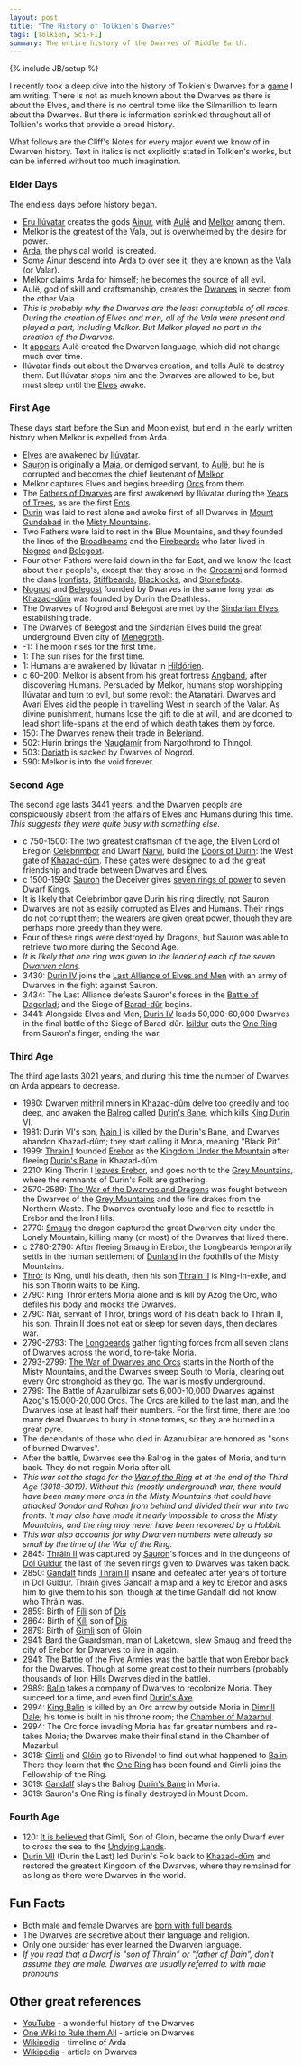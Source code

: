 ```yaml
---
layout: post
title: "The History of Tolkien's Dwarves"
tags: [Tolkien, Sci-Fi]
summary: The entire history of the Dwarves of Middle Earth.
---
```

{% include JB/setup %}

I recently took a deep dive into the history of Tolkien's Dwarves for a [game](https://github.com/theJollySin/mazes_of_erebor) I am writing. There is not as much known about the Dwarves as there is about the Elves, and there is no central tome like the Silmarillion to learn about the Dwarves. But there is information sprinkled throughout all of Tolkien's works that provide a broad history.

What follows are the Cliff's Notes for every major event we know of in Dwarven history. Text in italics is not explicitly stated in Tolkien's works, but can be inferred without too much imagination.


### Elder Days

The endless days before history began.

* [Eru Ilúvatar](https://en.wikipedia.org/wiki/Eru_Il%C3%BAvatar) creates the gods [Ainur](https://en.wikipedia.org/wiki/Ainur_%28Middle-earth%29), with [Aulë](https://en.wikipedia.org/wiki/Aul%C3%AB) and [Melkor](https://en.wikipedia.org/wiki/Morgoth) among them.
* Melkor is the greatest of the Vala, but is overwhelmed by the desire for power.
* [Arda](https://en.wikipedia.org/wiki/Arda_%28Tolkien%29), the physical world, is created.
* Some Ainur descend into Arda to over see it; they are known as the [Vala](https://en.wikipedia.org/wiki/Vala_%28Middle-earth%29) (or Valar).
* Melkor claims Arda for himself; he becomes the source of all evil.
* Aulë, god of skill and craftsmanship, creates the [Dwarves](https://en.wikipedia.org/wiki/Dwarf_%28Middle-earth%29) in secret from the other Vala.
 * *This is probably why the Dwarves are the least corruptable of all races. During the creation of Elves and men, all of the Vala were present and played a part, including Melkor. But Melkor played no part in the creation of the Dwarves.*
 * It [appears](https://en.wikipedia.org/wiki/The_War_of_the_Jewels) Aulë created the Dwarven language, which did not change much over time.
* Ilúvatar finds out about the Dwarves creation, and tells Aulë to destroy them. But Ilúvatar stops him and the Dwarves are allowed to be, but must sleep until the [Elves](https://en.wikipedia.org/wiki/Elf_%28Middle-earth%29) awake.

### First Age

These days start before the Sun and Moon exist, but end in the early written history when Melkor is expelled from Arda.

* [Elves](https://en.wikipedia.org/wiki/Elf_%28Middle-earth%29) are awakened by [Ilúvatar](https://en.wikipedia.org/wiki/Eru_Il%C3%BAvatar).
* [Sauron](https://en.wikipedia.org/wiki/Sauron) is originally a [Maia](https://en.wikipedia.org/wiki/Maia_%28Middle-earth%29), or demigod servant, to [Aulë](https://en.wikipedia.org/wiki/Aul%C3%AB), but he is corrupted and becomes the chief lieutenant of [Melkor](https://en.wikipedia.org/wiki/Morgoth).
* Melkor captures Elves and begins breeding [Orcs](https://en.wikipedia.org/wiki/Orc_%28Middle-earth%29) from them.
* The [Fathers of Dwarves](https://en.wikipedia.org/wiki/Fathers_of_the_Dwarves) are first awakened by Ilúvatar during the [Years of Trees](https://en.wikipedia.org/wiki/History_of_Arda#Years_of_the_Trees), as are the first [Ents](https://en.wikipedia.org/wiki/Ent).
 * [Durin](https://en.wikipedia.org/wiki/Durin#Durin_the_Deathless) was laid to rest alone and awoke first of all Dwarves in [Mount Gundabad](https://en.wikipedia.org/wiki/Minor_places_in_Middle-earth_%28fictional%29#Mount_Gundabad) in the [Misty Mountains](https://en.wikipedia.org/wiki/Misty_Mountains).
 * Two Fathers were laid to rest in the Blue Mountains, and they founded the lines of the [Broadbeams](http://tolkiengateway.net/wiki/Broadbeams) and the [Firebeards](http://tolkiengateway.net/wiki/Firebeards) who later lived in [Nogrod](https://en.wikipedia.org/wiki/Minor_places_in_Beleriand#Nogrod) and [Belegost](https://en.wikipedia.org/wiki/Minor_places_in_Beleriand#Belegost).
 * Four other Fathers were laid down in the far East, and we know the least about their people's, except that they arose in the [Orocarni](http://tolkiengateway.net/wiki/Orocarni) and formed the clans [Ironfists](http://tolkiengateway.net/wiki/Ironfists), [Stiffbeards](http://tolkiengateway.net/wiki/Stiffbeards), [Blacklocks](http://tolkiengateway.net/wiki/Blacklocks), and [Stonefoots](http://tolkiengateway.net/wiki/Stonefoots).
* [Nogrod](https://en.wikipedia.org/wiki/Minor_places_in_Beleriand#Nogrod) and [Belegost](https://en.wikipedia.org/wiki/Minor_places_in_Beleriand#Belegost) founded by Dwarves in the same long year as [Khazad-dûm](https://en.wikipedia.org/wiki/Moria_%28Middle-earth%29) was founded by Durin the Deathless.
* The Dwarves of Nogrod and Belegost are met by the [Sindarian Elves](https://en.wikipedia.org/wiki/Sindar), establishing trade.
* The Dwarves of Belegost and the Sindarian Elves build the great underground Elven city of [Menegroth](https://en.wikipedia.org/wiki/Doriath).
* -1: The moon rises for the first time.
* 1: The sun rises for the first time.
* 1: Humans are awakened by Ilúvatar in [Hildórien](https://en.wikipedia.org/wiki/Minor_places_in_Arda#Hild.C3.B3rien).
* c 60–200: Melkor is absent from his great fortress [Angband](https://en.wikipedia.org/wiki/Angband), after discovering Humans. Persuaded by Melkor, humans stop worshipping Ilúvatar and turn to evil, but some revolt: the Atanatári. Dwarves and Avari Elves aid the people in travelling West in search of the Valar. As divine punishment, humans lose the gift to die at will, and are doomed to lead short life-spans at the end of which death takes them by force.
* 150: The Dwarves renew their trade in [Beleriand](https://en.wikipedia.org/wiki/Beleriand).
* 502: Húrin brings the [Nauglamír](https://en.wikipedia.org/wiki/Middle-earth_objects#Nauglam.C3.ADr) from Nargothrond to Thingol.
* 503: [Doriath](https://en.wikipedia.org/wiki/Doriath) is sacked by Dwarves of Nogrod.
* 590: Melkor is into the void forever.

### Second Age

The second age lasts 3441 years, and the Dwarven people are conspicuously absent from the affairs of Elves and Humans during this time. *This suggests they were quite busy with something else.*

* c 750-1500: The two greatest craftsman of the age, the Elven Lord of Eregion [Celebrimbor](https://en.wikipedia.org/wiki/Celebrimbor) and Dwarf [Narvi](https://en.wikipedia.org/wiki/Middle-earth_dwarf_characters#Narvi), build the [Doors of Durin](http://tolkiengateway.net/wiki/Doors_of_Durin): the West gate of [Khazad-dûm](https://en.wikipedia.org/wiki/Moria_%28Middle-earth%29). These gates were designed to aid the great friendship and trade between Dwarves and Elves.
* c 1500-1590: [Sauron](https://en.wikipedia.org/wiki/Sauron) the Deceiver gives [seven rings of power](http://tolkiengateway.net/wiki/Seven_Rings) to seven Dwarf Kings.
 * It is likely that Celebrimbor gave Durin his ring directly, not Sauron.
 * Dwarves are not as easily corrupted as Elves and Humans. Their rings do not corrupt them; the wearers are given great power, though they are perhaps more greedy than they were.
 * Four of these rings were destroyed by Dragons, but Sauron was able to retrieve two more during the Second Age.
 * *It is likely that one ring was given to the leader of each of the seven [Dwarven clans](http://tolkiengateway.net/wiki/Dwarves#Origin).*
* 3430: [Durin IV](https://en.wikipedia.org/wiki/Durin#Durin_IV) joins the [Last Alliance of Elves and Men](https://en.wikipedia.org/wiki/Middle-earth_wars_and_battles#War_of_the_Last_Alliance) with an army of Dwarves in the fight against Sauron.
* 3434: The Last Alliance defeats Sauron's forces in the [Battle of Dagorlad](https://en.wikipedia.org/wiki/Middle-earth_wars_and_battles#War_of_the_Last_Alliance); and the Siege of [Barad-dûr](https://en.wikipedia.org/wiki/Barad-d%C3%BBr) begins.
* 3441: Alongside Elves and Men, [Durin IV](https://en.wikipedia.org/wiki/Durin#Durin_IV) leads 50,000-60,000 Dwarves in the final battle of the Siege of Barad-dûr. [Isildur](https://en.wikipedia.org/wiki/Isildur) cuts the [One Ring](https://en.wikipedia.org/wiki/One_Ring) from Sauron's finger, ending the war.

### Third Age

The third age lasts 3021 years, and during this time the number of Dwarves on Arda appears to decrease.

* 1980: Dwarven [mithril](https://en.wikipedia.org/wiki/Mithril) miners in [Khazad-dûm](https://en.wikipedia.org/wiki/Moria_%28Middle-earth%29) delve too greedily and too deep, and awaken the [Balrog](https://en.wikipedia.org/wiki/Balrog) called [Durin's Bane](http://tolkiengateway.net/wiki/Durin's_Bane), which kills [King Durin VI](https://en.wikipedia.org/wiki/Durin#Durin_VI).
* 1981: Durin VI's son, [Nain I](https://en.wikipedia.org/wiki/Middle-earth_dwarf_characters#N.C3.A1in_I) is killed by the Durin's Bane, and Dwarves abandon Khazad-dûm; they start calling it Moria, meaning "Black Pit".
* 1999: [Thrain I](http://tolkiengateway.net/wiki/Thr%C3%A1in_I) founded [Erebor](http://tolkiengateway.net/wiki/Lonely_Mountain) as the [Kingdom Under the Mountain](http://tolkiengateway.net/wiki/Kingdom_under_the_Mountain) after fleeing [Durin's Bane](http://tolkiengateway.net/wiki/Durin's_Bane) in Khazad-dûm.
* 2210: King Thorin I [leaves Erebor](http://tolkiengateway.net/wiki/Third_Age_2210), and goes north to the [Grey Mountains](http://tolkiengateway.net/wiki/Grey_Mountains), where the remnants of Durin's Folk are gathering.
* 2570-2589: [The War of the Dwarves and Dragons](https://en.wikipedia.org/wiki/Middle-earth_wars_and_battles#War_of_the_Dwarves_and_Dragons) was fought between the Dwarves of the [Grey Mountains](http://tolkiengateway.net/wiki/Grey_Mountains) and the fire drakes from the Northern Waste. The Dwarves eventually lose and flee to resettle in Erebor and the Iron Hills.
* 2770: [Smaug](https://en.wikipedia.org/wiki/Smaug) the dragon captured the great Dwarven city under the Lonely Mountain, killing many (or most) of the Dwarves that lived there.
* c 2780-2790: After fleeing Smaug in Erebor, the Longbeards temporarily settls in the human settlement of [Dunland](https://en.wikipedia.org/wiki/Minor_places_in_Middle-earth_%28fictional%29#Dunland) in the foothills of the Misty Mountains.
 * [Thrór](https://en.wikipedia.org/wiki/Middle-earth_dwarf_characters#Thr.C3.B3r) is King, until his death, then his son [Thrain II](https://en.wikipedia.org/wiki/Thr%C3%A1in_II) is King-in-exile, and his son Thorin waits to be King.
* 2790: King Thrór enters Moria alone and is kill by Azog the Orc, who defiles his body and mocks the Dwarves.
* 2790: Nár, servant of Thrór, brings word of his death back to Thrain II, his son. Thrain II does not eat or sleep for seven days, then declares war.
* 2790-2793: The [Longbeards](https://en.wikipedia.org/wiki/Middle-earth_dwarf_characters#Durin.27s_folk) gather fighting forces from all seven clans of Dwarves across the world, to re-take Moria.
* 2793-2799: [The War of Dwarves and Orcs](https://en.wikipedia.org/wiki/Middle-earth_wars_and_battles#War_of_the_Dwarves_and_Orcs) starts in the North of the Misty Mountains, and the Dwarves sweep South to Moria, clearing out every Orc stronghold as they go. The war is mostly underground.
* 2799: The Battle of Azanulbizar sets 6,000-10,000 Dwarves against Azog's 15,000-20,000 Orcs. The Orcs are killed to the last man, and the Dwarves lose at least half their numbers. For the first time, there are too many dead Dwarves to bury in stone tomes, so they are burned in a great pyre.
 * The decendants of those who died in Azanulbizar are honored as "sons of burned Dwarves".
 * After the battle, Dwarves see the Balrog in the gates of Moria, and turn back. They do not regain Moria after all. 
 * *This war set the stage for the [War of the Ring](https://en.wikipedia.org/wiki/War_of_the_Ring) at at the end of the Third Age (3018-3019). Without this (mostly underground) war, there would have been many more orcs in the Misty Mountains that could have attacked Gondor and Rohan from behind and divided their war into two fronts. It may also have made it nearly impossible to cross the Misty Mountains, and the ring may never have been recovered by a Hobbit.*
 * *This war also accounts for why Dwarven numbers were already so small by the time of the War of the Ring.*
* 2845: [Thráin II](https://en.wikipedia.org/wiki/Thr%C3%A1in_II) was captured by [Sauron](https://en.wikipedia.org/wiki/Sauron)'s forces and in the dungeons of [Dol Guldur](https://en.wikipedia.org/wiki/Dol_Guldur) the last of the seven rings given to Dwarves was taken back.
* 2850: [Gandalf](https://en.wikipedia.org/wiki/Gandalf) finds [Thráin II](https://en.wikipedia.org/wiki/Thr%C3%A1in_II) insane and defeated after years of torture in Dol Guldur. Thráin gives Gandalf a map and a key to Erebor and asks him to give them to his son, though at the time Gandalf did not know who Thráin was.
* 2859: Birth of [Fíli](https://en.wikipedia.org/wiki/Middle-earth_dwarf_characters#F.C3.ADli) son of [Dís](https://en.wikipedia.org/wiki/Middle-earth_dwarf_characters#D.C3.ADs)
* 2864: Birth of [Kíli](https://en.wikipedia.org/wiki/Middle-earth_dwarf_characters#K.C3.ADli) son of [Dís](https://en.wikipedia.org/wiki/Middle-earth_dwarf_characters#D.C3.ADs)
* 2879: Birth of [Gimli](https://en.wikipedia.org/wiki/Gimli_%28Middle-earth%29) son of Gloin
* 2941: Bard the Guardsman, man of Laketown, slew Smaug and freed the city of Erebor for Dwarves to live in again.
* 2941: [The Battle of the Five Armies](https://en.wikipedia.org/wiki/Middle-earth_wars_and_battles#Battle_of_Five_Armies) was the battle that won Erebor back for the Dwarves. Though at some great cost to their numbers (probably thousands of Iron Hills Dwarves died in the battle).
* 2989: [Balin](https://en.wikipedia.org/wiki/Balin_%28Middle-earth%29) takes a company of Dwarves to recolonize Moria. They succeed for a time, and even find [Durin's Axe](https://en.wikipedia.org/wiki/Middle-earth_weapons_and_armour#Durin.27s_Axe).
* 2994: [King Balin](https://en.wikipedia.org/wiki/Balin_%28Middle-earth%29) is killed by an Orc arrow by outside Moria in [Dimrill Dale](https://en.wikipedia.org/wiki/Minor_places_in_Middle-earth_%28fictional%29#Dimrill_Dale); his tome is built in his throne room; the [Chamber of Mazarbul](https://en.wikipedia.org/wiki/Moria_%28Middle-earth%29#Chamber_of_Mazarbul).
* 2994: The Orc force invading Moria has far greater numbers and re-takes Moria; the Dwarves make their final stand in the Chamber of Mazarbul.
* 3018: [Gimli](https://en.wikipedia.org/wiki/Gimli_%28Middle-earth%29) and [Glóin](https://en.wikipedia.org/wiki/Middle-earth_dwarf_characters#Gl.C3.B3in.2C_son_of_Gr.C3.B3in) go to Rivendel to find out what happened to [Balin](https://en.wikipedia.org/wiki/Balin_%28Middle-earth%29). There they learn that the [One Ring](https://en.wikipedia.org/wiki/One_Ring) has been found and Gimli joins the Fellowship of the Ring.
* 3019: [Gandalf](https://en.wikipedia.org/wiki/Gandalf) slays the Balrog [Durin's Bane](https://en.wikipedia.org/wiki/Balrog#Durin.27s_Bane) in Moria.
* 3019: Sauron's One Ring is finally destroyed in Mount Doom.

### Fourth Age

* 120: [It is believed](http://tolkiengateway.net/wiki/Dwarves#Fourth_Age) that Gimli, Son of Gloin, became the only Dwarf ever to cross the sea to the [Undying Lands](https://en.wikipedia.org/wiki/Aman_%28Tolkien%29).
* [Durin VII](http://tolkiengateway.net/wiki/Durin_VII) (Durin the Last) led Durin's Folk back to [Khazad-dûm](http://tolkiengateway.net/wiki/Moria) and restored the greatest Kingdom of the Dwarves, where they remained for as long as there were Dwarves in the world.


Fun Facts
---------

* Both male and female Dwarves are [born with full beards](http://scifi.stackexchange.com/questions/40024/are-dwarfs-born-with-beards).
* The Dwarves are secretive about their language and religion.
* Only one outsider has ever learned the Dwarven language.
* *If you read that a Dwarf is "son of Thrain" or "father of Dain", don't assume they are male. Dwarves are usually referred to with male pronouns.*

Other great references
----------------------

* [YouTube](https://youtu.be/8qNjclUU290) - a wonderful history of the Dwarves
* [One Wiki to Rule them All](http://tolkiengateway.net/wiki/Dwarves) - article on Dwarves
* [Wikipedia](https://en.wikipedia.org/wiki/Timeline_of_Arda) - timeline of Arda
* [Wikipedia](https://en.wikipedia.org/wiki/Dwarf_%28Middle-earth%29) - article on Dwarves
